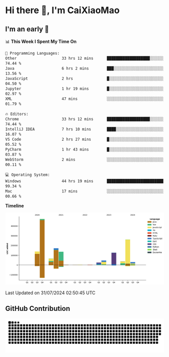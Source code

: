 # Hi there 👋, I'm CaiXiaoMao

## I'm an early 🐤
<!--START_SECTION:waka-->
📊 **This Week I Spent My Time On** 

```text
💬 Programming Languages: 
Other                    33 hrs 12 mins      ███████████████████░░░░░░   74.44 % 
Java                     6 hrs 2 mins        ███░░░░░░░░░░░░░░░░░░░░░░   13.56 % 
JavaScript               2 hrs               █░░░░░░░░░░░░░░░░░░░░░░░░   04.50 % 
Jupyter                  1 hr 19 mins        █░░░░░░░░░░░░░░░░░░░░░░░░   02.97 % 
XML                      47 mins             ░░░░░░░░░░░░░░░░░░░░░░░░░   01.79 % 

🔥 Editors: 
Chrome                   33 hrs 12 mins      ███████████████████░░░░░░   74.44 % 
IntelliJ IDEA            7 hrs 10 mins       ████░░░░░░░░░░░░░░░░░░░░░   16.07 % 
VS Code                  2 hrs 27 mins       █░░░░░░░░░░░░░░░░░░░░░░░░   05.52 % 
PyCharm                  1 hr 43 mins        █░░░░░░░░░░░░░░░░░░░░░░░░   03.87 % 
WebStorm                 2 mins              ░░░░░░░░░░░░░░░░░░░░░░░░░   00.11 % 

💻 Operating System: 
Windows                  44 hrs 19 mins      █████████████████████████   99.34 % 
Mac                      17 mins             ░░░░░░░░░░░░░░░░░░░░░░░░░   00.66 % 
```

**Timeline**

![Lines of Code chart](https://raw.githubusercontent.com/caixiaomao/caixiaomao/main/assets/bar_graph.png)


 Last Updated on 31/07/2024 02:50:45 UTC
<!--END_SECTION:waka-->

## GitHub Contribution
<picture>
  <source media="(prefers-color-scheme: dark)" srcset="/dist/snake/github-contribution-grid-snake-dark.svg" />
  <source media="(prefers-color-scheme: light)" srcset="/dist/snake/github-contribution-grid-snake.svg" />
  <img alt="github contribution grid snake animation" src="/dist/snake/github-contribution-grid-snake.svg" />
</picture>
